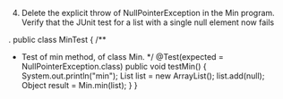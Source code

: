 4.	Delete the explicit throw of NullPointerException in the Min program. Verify that the JUnit test for a list with a single null element now fails

. public class MinTest {
/**
* Test of min method, of class Min.
*/
    @Test(expected = NullPointerException.class)
    public void testMin() {
        System.out.println("min");
        List list = new ArrayList();
        list.add(null);
        Object result = Min.min(list);
    }
}
